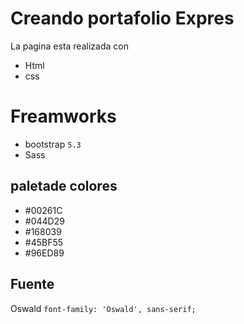 # Creando portafolio Expres

La pagina esta realizada con 

- Html
- css

# Freamworks
- bootstrap ``5.3``
- Sass 

## paletade colores

- #00261C
- #044D29
- #168039
- #45BF55
- #96ED89

## Fuente 
Oswald
``font-family: 'Oswald', sans-serif;``